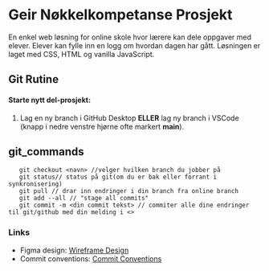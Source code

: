 # Geir Nøkkelkompetanse Prosjekt
En enkel web løsning for online skole hvor lærere kan dele oppgaver med elever. Elever kan fylle inn en logg om hvordan dagen har gått.
Løsningen er laget med CSS, HTML og vanilla JavaScript.

## Git Rutine
#### Starte nytt del-prosjekt:
1. Lag en ny branch i GitHub Desktop **ELLER** lag ny branch i VSCode (knapp i nedre venstre hjørne ofte markert __main__).

## git_commands
```git branch //viser tilgjenglige branches
   git checkout <navn> //velger hvilken branch du jobber på
   git status// status på git(om du er bak eller forrant i synkronisering)
   git pull // drar inn endringer i din branch fra online branch
   git add --all // "stage all commits"
   git commit -m <din commit tekst> // commiter alle dine endringer til git/github med din melding i <>
  ```

### Links
- Figma design: [Wireframe Design](https://www.figma.com/file/UFpxEF41wAbzKmsv7U8VQ7/DESIGN_FORSLAG_TIL_GEIR?t=q47PgzgDWi82nMJg-0)
- Commit conventions: [Commit Conventions](https://www.conventionalcommits.org/en/v1.0.0/)
